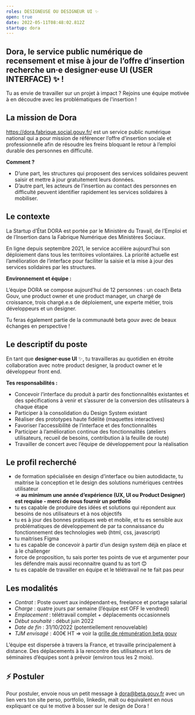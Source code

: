```yaml
---
roles: DESIGNEUSE OU DESIGNEUR UI ✨
open: true
date: 2022-05-11T08:48:02.812Z
startup: dora
---
```

## Dora, le service public numérique de recensement et mise à jour de l’offre d’insertion recherche un·e designer·euse UI (USER INTERFACE) ✨ !

Tu as envie de travailler sur un projet à impact ? Rejoins une équipe motivée à en découdre avec les problématiques de l'insertion !

## La mission de Dora

[](https://dora.fabrique.social.gouv.fr/)<https://dora.fabrique.social.gouv.fr/> est un service public numérique national qui a pour mission de référencer l’offre d’insertion sociale et professionnelle afin de résoudre les freins bloquant le retour à l’emploi durable des personnes en difficulté.

**Comment ?**

* D’une part, les structures qui proposent des services solidaires peuvent saisir et mettre à jour gratuitement leurs données.
* D’autre part, les acteurs de l’insertion au contact des personnes en difficulté peuvent identifier rapidement les services solidaires à mobiliser.

## Le contexte

La Startup d’État DORA est portée par le Ministère du Travail, de l’Emploi et de l’Insertion dans la Fabrique Numérique des Ministères Sociaux.

En ligne depuis septembre 2021, le service accélère aujourd’hui son déploiement dans tous les territoires volontaires. La priorité actuelle est l’amélioration de l’interface pour faciliter la saisie et la mise à jour des services solidaires par les structures.

**Environnement et équipe :**

L’équipe DORA se compose aujourd’hui de 12 personnes : un coach Beta Gouv, une product owner et une product manager, un chargé de croissance, trois chargé.e.s de déploiement, une experte métier, trois développeurs et un designer.

Tu feras également partie de la communauté beta gouv avec de beaux échanges en perspective !

## Le d**escriptif du poste**

En tant que **designer·euse UI** ✨, tu travailleras au quotidien en étroite collaboration avec notre product designer, la product owner et le développeur front end.

**Tes responsabilités :**

* Concevoir l’interface du produit à partir des fonctionnalités existantes et des spécifications à venir et s’assurer de la conversion des utilisateurs à chaque étape
* Participer à la consolidation du Design System existant
* Réaliser des prototypes haute fidélité (maquettes interactives)
* Favoriser l’accessibilité de l’interface et des fonctionnalités
* Participer à l’amélioration continue des fonctionnalités (ateliers utilisateurs, recueil de besoins, contribution à la feuille de route)
* Travailler de concert avec l’équipe de développement pour la réalisation

## Le p**rofil recherché**

* de formation spécialisée en design d’interface ou bien autodidacte, tu maitrise la conception et le design des solutions numériques centrées utilisateur \
  ⇒ **au minimum une année d’expérience (UX, UI ou Product Designer) est requise - merci de nous fournir un portfolio**
* tu es capable de produire des idées et solutions qui répondent aux besoins de nos utilisateurs et à nos objectifs
* tu es à jour des bonnes pratiques web et mobile, et tu es sensible aux problématiques de développement de par ta connaissance du fonctionnement des technologies web (html, css, javascript)
* tu maitrises Figma
* tu es capable de concevoir à partir d’un design system déjà en place et à le challenger
* force de proposition, tu sais porter tes points de vue et argumenter pour les défendre mais aussi reconnaitre quand tu as tort 😊
* tu es capable de travailler en équipe et le télétravail ne te fait pas peur

## L**es modalités**

* *Contrat* : Poste ouvert aux indépendant·es, freelance et portage salarial
* *Charge* : quatre jours par semaine (l’équipe est OFF le vendredi)
* *Emplacement* : télétravail complet + déplacements occasionnels
* *Début souhaité* : début juin 2022
* *Date de fin* : 31/10/2022 (potentiellement renouvelable)
* *TJM envisagé* : 400€ HT ⇒ voir la [grille de rémunération beta gouv](https://doc.incubateur.net/communaute/travailler-a-beta-gouv/recrutement/observatoire-revenus#la-grille)

L’équipe est dispersée à travers la France, et travaille principalement à distance. Des déplacements à la rencontre des utilisateurs et lors de séminaires d’équipes sont à prévoir (environ tous les 2 mois).

## ⚡ Postuler

Pour postuler, envoie nous un petit message à [dora@beta.gouv.fr](mailto:dora@beta.gouv.fr) avec un lien vers ton site perso, portfolio, linkedin, malt ou équivalent en nous expliquant ce qui te motive à bosser sur le design de Dora !